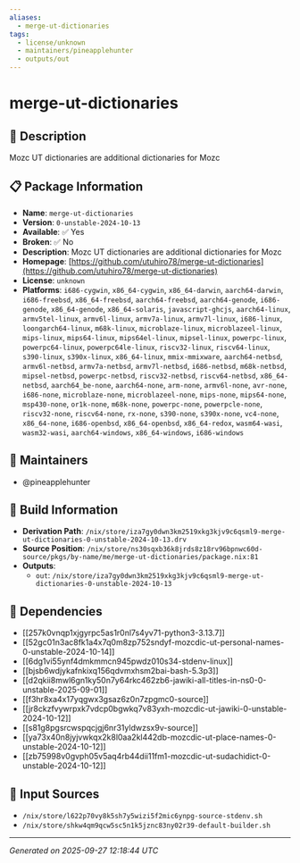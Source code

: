 ```yaml
---
aliases:
  - merge-ut-dictionaries
tags:
  - license/unknown
  - maintainers/pineapplehunter
  - outputs/out
---
```


# merge-ut-dictionaries

## 📝 Description

Mozc UT dictionaries are additional dictionaries for Mozc

## 📋 Package Information

- **Name**: `merge-ut-dictionaries`
- **Version**: `0-unstable-2024-10-13`
- **Available**: ✅ Yes
- **Broken**: ✅ No
- **Description**: Mozc UT dictionaries are additional dictionaries for Mozc
- **Homepage**: [https://github.com/utuhiro78/merge-ut-dictionaries](https://github.com/utuhiro78/merge-ut-dictionaries)
- **License**: `unknown`
- **Platforms**: `i686-cygwin`, `x86_64-cygwin`, `x86_64-darwin`, `aarch64-darwin`, `i686-freebsd`, `x86_64-freebsd`, `aarch64-freebsd`, `aarch64-genode`, `i686-genode`, `x86_64-genode`, `x86_64-solaris`, `javascript-ghcjs`, `aarch64-linux`, `armv5tel-linux`, `armv6l-linux`, `armv7a-linux`, `armv7l-linux`, `i686-linux`, `loongarch64-linux`, `m68k-linux`, `microblaze-linux`, `microblazeel-linux`, `mips-linux`, `mips64-linux`, `mips64el-linux`, `mipsel-linux`, `powerpc-linux`, `powerpc64-linux`, `powerpc64le-linux`, `riscv32-linux`, `riscv64-linux`, `s390-linux`, `s390x-linux`, `x86_64-linux`, `mmix-mmixware`, `aarch64-netbsd`, `armv6l-netbsd`, `armv7a-netbsd`, `armv7l-netbsd`, `i686-netbsd`, `m68k-netbsd`, `mipsel-netbsd`, `powerpc-netbsd`, `riscv32-netbsd`, `riscv64-netbsd`, `x86_64-netbsd`, `aarch64_be-none`, `aarch64-none`, `arm-none`, `armv6l-none`, `avr-none`, `i686-none`, `microblaze-none`, `microblazeel-none`, `mips-none`, `mips64-none`, `msp430-none`, `or1k-none`, `m68k-none`, `powerpc-none`, `powerpcle-none`, `riscv32-none`, `riscv64-none`, `rx-none`, `s390-none`, `s390x-none`, `vc4-none`, `x86_64-none`, `i686-openbsd`, `x86_64-openbsd`, `x86_64-redox`, `wasm64-wasi`, `wasm32-wasi`, `aarch64-windows`, `x86_64-windows`, `i686-windows`
## 👥 Maintainers

- @pineapplehunter


## 🔧 Build Information

- **Derivation Path**: `/nix/store/iza7gy0dwn3km2519xkg3kjv9c6qsml9-merge-ut-dictionaries-0-unstable-2024-10-13.drv`
- **Source Position**: `/nix/store/ns30sqxb36k8jrds8z18rv96bpnwc60d-source/pkgs/by-name/me/merge-ut-dictionaries/package.nix:81`
- **Outputs**:
  - `out`:  `/nix/store/iza7gy0dwn3km2519xkg3kjv9c6qsml9-merge-ut-dictionaries-0-unstable-2024-10-13`

## 🔗 Dependencies

- [[257k0vnqp1xjgyrpc5as1r0nl7s4yv71-python3-3.13.7]]
- [[52gc01n3ac8fk1a4x7q0m8zp752sndyf-mozcdic-ut-personal-names-0-unstable-2024-10-14]]
- [[6dg1vi55ynf4dmkmmcn945pwdz010s34-stdenv-linux]]
- [[bjsb6wdjykafnkixq156qdvmxhsm2bai-bash-5.3p3]]
- [[d2qkii8mwl6gn1ky50n7y64rkc462zb6-jawiki-all-titles-in-ns0-0-unstable-2025-09-01]]
- [[f3hr8xa4x17yqgwx3gsaz6z0n7zpgmc0-source]]
- [[jr8ckzfvywrpxk7vdcp0bgwkq7v83yxh-mozcdic-ut-jawiki-0-unstable-2024-10-12]]
- [[s81g8pgsrcwspqcjgj6nr31yldwzsx9v-source]]
- [[ya73x40n8jyjvwkqx2k8l0aa2kl442db-mozcdic-ut-place-names-0-unstable-2024-10-12]]
- [[zb75998v0gvph05v5aq4rb44dii11fm1-mozcdic-ut-sudachidict-0-unstable-2024-10-12]]

## 📁 Input Sources

- `/nix/store/l622p70vy8k5sh7y5wizi5f2mic6ynpg-source-stdenv.sh`
- `/nix/store/shkw4qm9qcw5sc5n1k5jznc83ny02r39-default-builder.sh`

---
*Generated on 2025-09-27 12:18:44 UTC*
